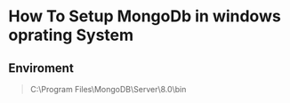 # How To Setup MongoDb in windows oprating System 

## Enviroment 

> C:\Program Files\MongoDB\Server\8.0\bin
